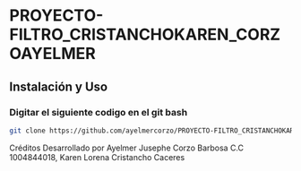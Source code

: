 # PROYECTO-FILTRO_CRISTANCHOKAREN_CORZOAYELMER

## Instalación y Uso
### Digitar el siguiente codigo en el git bash
```bash
git clone https://github.com/ayelmercorzo/PROYECTO-FILTRO_CRISTANCHOKAREN_CORZOAYELMER/
```

Créditos
Desarrollado por Ayelmer Jusephe Corzo Barbosa C.C 1004844018, Karen Lorena Cristancho Caceres
